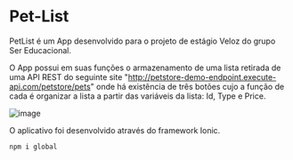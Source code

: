 # Pet-List

PetList é um App desenvolvido para o projeto de estágio Veloz do grupo Ser Educacional.

O App possui em suas funções o armazenamento de uma lista retirada de uma API REST do seguinte site "http://petstore-demo-endpoint.execute-api.com/petstore/pets" onde há
existência de três botões cujo a função de cada é organizar a lista a partir das variáveis da lista: Id, Type e Price.

![image](https://user-images.githubusercontent.com/88844519/185764089-db2219e9-a98e-4afe-8617-530872e9bab1.png)

O aplicativo foi desenvolvido através do framework Ionic.

```npm i global```

